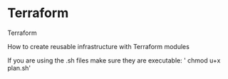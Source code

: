 # Terraform
Terraform

How to create reusable infrastructure with Terraform modules

If you are using the .sh files make sure they are executable:
 ' chmod u+x plan.sh'
